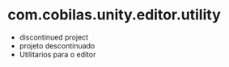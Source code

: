 # com.cobilas.unity.editor.utility
- discontinued project
- projeto descontinuado
- Utilitarios para o editor
